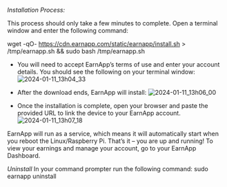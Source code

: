 *Installation Process:*

This process should only take a few minutes to complete. Open a terminal window and enter the following command:

wget -qO- https://cdn.earnapp.com/static/earnapp/install.sh > /tmp/earnapp.sh && sudo bash /tmp/earnapp.sh

- You will need to accept EarnApp’s terms of use and enter your account details. You should see the following on your terminal window:
![2024-01-11_13h04_33](https://github.com/selerakucs1/earnapp/assets/40531122/01f47ea0-1f2b-449f-a800-ad6d932ad5a9)

- After the download ends, EarnApp will install:
 ![2024-01-11_13h06_00](https://github.com/selerakucs1/earnapp/assets/40531122/8682b194-bc78-4483-8814-040f64e383d1)

- Once the installation is complete, open your browser and paste the provided URL to link the device to your EarnApp account. 
![2024-01-11_13h07_18](https://github.com/selerakucs1/earnapp/assets/40531122/3d62e56c-0f10-490e-a529-96d1a15835e0)

EarnApp will run as a service, which means it will automatically start when you reboot the Linux/Raspberry Pi.
That’s it – you are up and running! To view your earnings and manage your account, go to your EarnApp Dashboard.


*Uninstall*
In your command prompter run the following command: sudo earnapp uninstall

